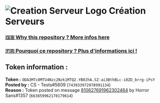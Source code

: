 # ![Creation Serveur Logo](https://i.imgur.com/XnmWmaA.png) Création Serveurs

### [🇬🇧 Why this repository ? More infos here](https://github.com/Creation-Serveurs/token-reset/blob/main/README.md)

### [🇫🇷 Pourquoi ce repository ? Plus d'informations ici !](https://github.com/Creation-Serveurs/token-reset/blob/main/FR_README.md)

## Token information :
**Token :** `ODA3MTc0MTU4Nzc2Nzk1MTQ2.YB0JhA.SZ-ai3BthBLc-i0ZD_brrg-iPsY`\
**Posted by :** CS - Tests#5609 (`743933972978991134`)\
**Reason :** Token posted on message [810627691962302464](https://discord.com/channels/727901518241726557/727901518761558018/810627691962302464) by Horror Sans#1357 (`663859962170179614`)